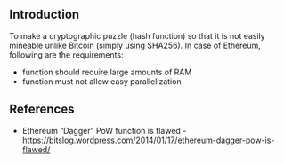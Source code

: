 ## Introduction
To make a cryptographic puzzle (hash function) so that it is not easily mineable unlike Bitcoin (simply using SHA256).
In case of Ethereum, following are the requirements: 
* function should require large amounts of RAM
* function must not allow easy parallelization


## References
* Ethereum “Dagger” PoW function is flawed - https://bitslog.wordpress.com/2014/01/17/ethereum-dagger-pow-is-flawed/
